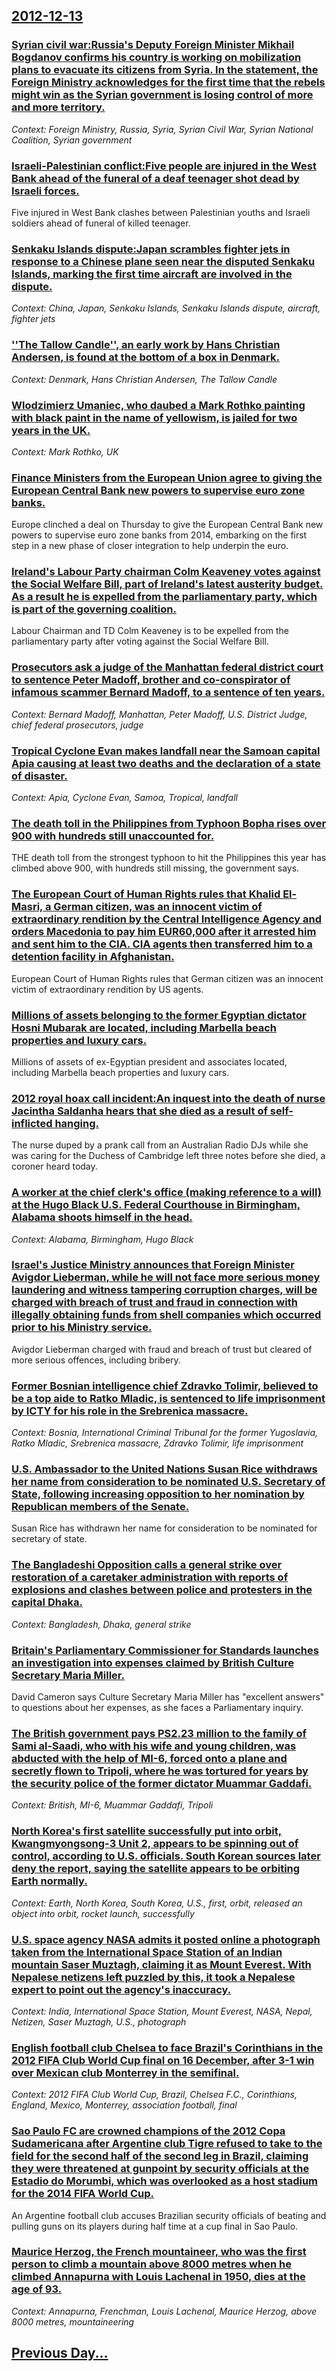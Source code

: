 ## [2012-12-13](/news/2012/12/13/index.md)

### [Syrian civil war:Russia's Deputy Foreign Minister Mikhail Bogdanov confirms his country is working on mobilization plans to evacuate its citizens from Syria. In the statement, the Foreign Ministry acknowledges for the first time that the rebels might win as the Syrian government is losing control of more and more territory. ](/news/2012/12/13/syrian-civil-war-prussia-s-deputy-foreign-minister-mikhail-bogdanov-confirms-his-country-is-working-on-mobilization-plans-to-evacuate-its-ci.md)
_Context: Foreign Ministry, Russia, Syria, Syrian Civil War, Syrian National Coalition, Syrian government_

### [Israeli-Palestinian conflict:Five people are injured in the West Bank ahead of the funeral of a deaf teenager shot dead by Israeli forces. ](/news/2012/12/13/israeliapalestinian-conflict-pfive-people-are-injured-in-the-west-bank-ahead-of-the-funeral-of-a-deaf-teenager-shot-dead-by-israeli-forces.md)
Five injured in West Bank clashes between Palestinian youths and Israeli soldiers ahead of funeral of killed teenager.

### [Senkaku Islands dispute:Japan scrambles fighter jets in response to a Chinese plane seen near the disputed Senkaku Islands, marking the first time aircraft are involved in the dispute. ](/news/2012/12/13/senkaku-islands-dispute-pjapan-scrambles-fighter-jets-in-response-to-a-chinese-plane-seen-near-the-disputed-senkaku-islands-marking-the-fir.md)
_Context: China, Japan, Senkaku Islands, Senkaku Islands dispute, aircraft, fighter jets_

### [''The Tallow Candle'', an early work by Hans Christian Andersen, is found at the bottom of a box in Denmark. ](/news/2012/12/13/the-tallow-candle-an-early-work-by-hans-christian-andersen-is-found-at-the-bottom-of-a-box-in-denmark.md)
_Context: Denmark, Hans Christian Andersen, The Tallow Candle_

### [Wlodzimierz Umaniec, who daubed a Mark Rothko painting with black paint in the name of yellowism, is jailed for two years  in the UK. ](/news/2012/12/13/waodzimierz-umaniec-who-daubed-a-mark-rothko-painting-with-black-paint-in-the-name-of-yellowism-is-jailed-for-two-years-in-the-uk.md)
_Context: Mark Rothko, UK_

### [Finance Ministers from the European Union agree to giving the European Central Bank new powers to supervise euro zone banks. ](/news/2012/12/13/finance-ministers-from-the-european-union-agree-to-giving-the-european-central-bank-new-powers-to-supervise-euro-zone-banks.md)
Europe clinched a deal on Thursday to give the European Central Bank new powers to supervise euro zone banks from 2014, embarking on the first step in a new phase of closer integration to help underpin the euro.

### [Ireland's Labour Party chairman Colm Keaveney votes against the Social Welfare Bill, part of Ireland's latest austerity budget. As a result he is expelled from the parliamentary party, which is part of the governing coalition. ](/news/2012/12/13/ireland-s-labour-party-chairman-colm-keaveney-votes-against-the-social-welfare-bill-part-of-ireland-s-latest-austerity-budget-as-a-result.md)
Labour Chairman and TD Colm Keaveney is to be expelled from the parliamentary party after voting against the Social Welfare Bill.

### [Prosecutors ask a judge of the Manhattan federal district court to sentence Peter Madoff, brother and co-conspirator of infamous scammer Bernard Madoff, to a sentence of ten years. ](/news/2012/12/13/prosecutors-ask-a-judge-of-the-manhattan-federal-district-court-to-sentence-peter-madoff-brother-and-co-conspirator-of-infamous-scammer-ber.md)
_Context: Bernard Madoff, Manhattan, Peter Madoff, U.S. District Judge, chief federal prosecutors, judge_

### [Tropical Cyclone Evan makes landfall near the Samoan capital Apia causing at least two deaths and the declaration of a state of disaster. ](/news/2012/12/13/tropical-cyclone-evan-makes-landfall-near-the-samoan-capital-apia-causing-at-least-two-deaths-and-the-declaration-of-a-state-of-disaster.md)
_Context: Apia, Cyclone Evan, Samoa, Tropical, landfall_

### [The death toll in the Philippines from Typhoon Bopha rises over 900 with hundreds still unaccounted for. ](/news/2012/12/13/the-death-toll-in-the-philippines-from-typhoon-bopha-rises-over-900-with-hundreds-still-unaccounted-for.md)
THE death toll from the strongest typhoon to hit the Philippines this year has climbed above 900, with hundreds still missing, the government says.

### [The European Court of Human Rights rules that Khalid El-Masri, a German citizen, was an innocent victim of extraordinary rendition by the Central Intelligence Agency and orders Macedonia to pay him EUR60,000 after it arrested him and sent him to the CIA. CIA agents then transferred him to a detention facility in Afghanistan. ](/news/2012/12/13/the-european-court-of-human-rights-rules-that-khalid-el-masri-a-german-citizen-was-an-innocent-victim-of-extraordinary-rendition-by-the-ce.md)
European Court of Human Rights rules that German citizen was an innocent victim of extraordinary rendition by US agents.

### [Millions of assets belonging to the former Egyptian dictator Hosni Mubarak are located, including Marbella beach properties and luxury cars. ](/news/2012/12/13/millions-of-assets-belonging-to-the-former-egyptian-dictator-hosni-mubarak-are-located-including-marbella-beach-properties-and-luxury-cars.md)
Millions of assets of ex-Egyptian president and associates located, including Marbella beach properties and luxury cars.

### [2012 royal hoax call incident:An inquest into the death of nurse Jacintha Saldanha hears that she died as a result of self-inflicted hanging. ](/news/2012/12/13/2012-royal-hoax-call-incident-pan-inquest-into-the-death-of-nurse-jacintha-saldanha-hears-that-she-died-as-a-result-of-self-inflicted-hangin.md)
The nurse duped by a prank call from an Australian Radio DJs while she was caring for the Duchess of Cambridge left three notes before she died, a coroner heard today.

### [A worker at the chief clerk's office (making reference to a will) at the Hugo Black U.S. Federal Courthouse in Birmingham, Alabama shoots himself in the head. ](/news/2012/12/13/a-worker-at-the-chief-clerk-s-office-making-reference-to-a-will-at-the-hugo-black-u-s-federal-courthouse-in-birmingham-alabama-shoots-hi.md)
_Context: Alabama, Birmingham, Hugo Black_

### [Israel's Justice Ministry announces that Foreign Minister Avigdor Lieberman, while he will not face more serious money laundering and witness tampering corruption charges, will be charged with breach of trust and fraud in connection with illegally obtaining funds from shell companies which occurred prior to his Ministry service. ](/news/2012/12/13/israel-s-justice-ministry-announces-that-foreign-minister-avigdor-lieberman-while-he-will-not-face-more-serious-money-laundering-and-witnes.md)
Avigdor Lieberman charged with fraud and breach of trust but cleared of more serious offences, including bribery.

### [Former Bosnian intelligence chief Zdravko Tolimir, believed to be a top aide to Ratko Mladic, is sentenced to life imprisonment by ICTY for his role in the Srebrenica massacre. ](/news/2012/12/13/former-bosnian-intelligence-chief-zdravko-tolimir-believed-to-be-a-top-aide-to-ratko-mladia-is-sentenced-to-life-imprisonment-by-icty-for.md)
_Context: Bosnia, International Criminal Tribunal for the former Yugoslavia, Ratko Mladic, Srebrenica massacre, Zdravko Tolimir, life imprisonment_

### [U.S. Ambassador to the United Nations Susan Rice withdraws her name from consideration to be nominated U.S. Secretary of State, following increasing opposition to her nomination by Republican members of the Senate. ](/news/2012/12/13/u-s-ambassador-to-the-united-nations-susan-rice-withdraws-her-name-from-consideration-to-be-nominated-u-s-secretary-of-state-following-in.md)
Susan Rice has withdrawn her name for consideration to be nominated for secretary of state.

### [The Bangladeshi Opposition calls a general strike over restoration of a caretaker administration with reports of explosions and clashes between police and protesters in the capital Dhaka. ](/news/2012/12/13/the-bangladeshi-opposition-calls-a-general-strike-over-restoration-of-a-caretaker-administration-with-reports-of-explosions-and-clashes-betw.md)
_Context: Bangladesh, Dhaka, general strike_

### [Britain's Parliamentary Commissioner for Standards launches an investigation into expenses claimed by British Culture Secretary Maria Miller. ](/news/2012/12/13/britain-s-parliamentary-commissioner-for-standards-launches-an-investigation-into-expenses-claimed-by-british-culture-secretary-maria-miller.md)
David Cameron says Culture Secretary Maria Miller has &quot;excellent answers&quot; to questions about her expenses, as she faces a Parliamentary inquiry.

### [The British government pays PS2.23 million to the family of Sami al-Saadi, who with his wife and young children, was abducted with the help of MI-6, forced onto a plane and secretly flown to Tripoli, where he was tortured for years by the security police of the former dictator Muammar Gaddafi. ](/news/2012/12/13/the-british-government-pays-aps2-23-million-to-the-family-of-sami-al-saadi-who-with-his-wife-and-young-children-was-abducted-with-the-help.md)
_Context: British, MI-6, Muammar Gaddafi, Tripoli_

### [North Korea's first satellite successfully put into orbit, Kwangmyongsong-3 Unit 2, appears to be spinning out of control, according to U.S. officials. South Korean sources later deny the report, saying the satellite appears to be orbiting Earth normally. ](/news/2012/12/13/north-korea-s-first-satellite-successfully-put-into-orbit-kwangmyangsang-3-unit-2-appears-to-be-spinning-out-of-control-according-to-u.md)
_Context: Earth, North Korea, South Korea, U.S., first, orbit, released an object into orbit, rocket launch, successfully_

### [U.S. space agency NASA admits it posted online a photograph taken from the International Space Station of an Indian mountain Saser Muztagh, claiming it as Mount Everest. With Nepalese netizens left puzzled by this, it took a Nepalese expert to point out the agency's inaccuracy. ](/news/2012/12/13/u-s-space-agency-nasa-admits-it-posted-online-a-photograph-taken-from-the-international-space-station-of-an-indian-mountain-saser-muztagh.md)
_Context: India, International Space Station, Mount Everest, NASA, Nepal, Netizen, Saser Muztagh, U.S., photograph_

### [English football club Chelsea to face Brazil's Corinthians in the 2012 FIFA Club World Cup final on 16 December, after 3-1 win over Mexican club Monterrey in the semifinal. ](/news/2012/12/13/english-football-club-chelsea-to-face-brazil-s-corinthians-in-the-2012-fifa-club-world-cup-final-on-16-december-after-3a1-win-over-mexica.md)
_Context: 2012 FIFA Club World Cup, Brazil, Chelsea F.C., Corinthians, England, Mexico, Monterrey, association football, final_

### [Sao Paulo FC are crowned champions of the 2012 Copa Sudamericana after Argentine club Tigre refused to take to the field for the second half of the second leg in Brazil, claiming they were threatened at gunpoint by security officials at the Estadio do Morumbi, which was overlooked as a host stadium for the 2014 FIFA World Cup. ](/news/2012/12/13/sapso-paulo-fc-are-crowned-champions-of-the-2012-copa-sudamericana-after-argentine-club-tigre-refused-to-take-to-the-field-for-the-second-hal.md)
An Argentine football club accuses Brazilian security officials of beating and pulling guns on its players during half time at a cup final in Sao Paulo.

### [Maurice Herzog, the French mountaineer, who was the first person to climb a mountain above 8000 metres when he climbed Annapurna with Louis Lachenal in 1950, dies at the age of 93. ](/news/2012/12/13/maurice-herzog-the-french-mountaineer-who-was-the-first-person-to-climb-a-mountain-above-8000-metres-when-he-climbed-annapurna-with-louis.md)
_Context: Annapurna, Frenchman, Louis Lachenal, Maurice Herzog, above 8000 metres, mountaineering_

## [Previous Day...](/news/2012/12/12/index.md)

